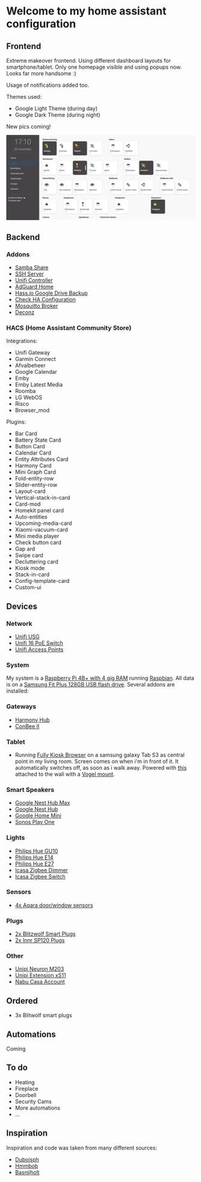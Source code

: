 # Welcome to my home assistant configuration #



## Frontend ##

Extreme makeover frontend. Using different dashboard layouts for smartphone/tablet.
Only one homepage visible and using popups now. Looks far more handsome :)

Usage of notifications added too.

Themes used:
- Google Light Theme (during day)
- Google Dark Theme (during night)

New pics coming! 

![](https://github.com/skank01/Home-Assistant/blob/master/images/Tabletview.JPG)


## Backend ##

### Addons ###
- [Samba Share](https://github.com/home-assistant/hassio-addons/tree/master/samba)
- [SSH Server](https://github.com/home-assistant/hassio-addons/tree/master/ssh)
- [Unifi Controller](https://github.com/hassio-addons/addon-unifi)
- [AdGuard Home](https://github.com/hassio-addons/addon-adguard-home)
- [Hass.io Google Drive Backup](https://github.com/sabeechen/hassio-google-drive-backup)
- [Check HA Configuration](https://github.com/home-assistant/hassio-addons/tree/master/check_config)
- [Mosquitto Broker](https://github.com/home-assistant/hassio-addons/tree/master/mosquitto)
- [Deconz](https://github.com/home-assistant/hassio-addons/tree/master/deconz)



### HACS (Home Assistant Community Store) ###

Integrations: 

- Unifi Gateway
- Garmin Connect
- Afvalbeheer
- Google Calendar
- Emby
- Emby Latest Media
- Roomba
- LG WebOS
- Risco 
- Browser_mod

Plugins:

- Bar Card
- Battery State Card
- Button Card
- Calendar Card
- Entity Attributes Card
- Harmony Card
- Mini Graph Card
- Fold-entity-row
- Slider-entity-row
- Layout-card
- Vertical-stack-in-card
- Card-mod
- Homekit panel card
- Auto-entities
- Upcoming-media-card
- Xiaomi-vacuum-card
- Mini media player
- Check button card
- Gap ard
- Swipe card
- Decluttering card
- Kiosk mode
- Stack-in-card
- Config-template-card
- Custom-ui



## Devices ##

### Network ###
- [Unifi USG](https://www.ui.com/unifi-routing/usg/)
- [Unifi 16 PoE Switch](https://www.ui.com/unifi-switching/unifi-switch-16-150w/)
- [Unifi Access Points](https://www.ui.com/unifi/unifi-ap-ac-lite/)

### System ###
My system is a [Raspberry Pi 4B+ with 4 gig RAM](https://www.raspberrypi.org/products/raspberry-pi-4-model-b/) running [Raspbian](https://www.raspberrypi.org/downloads/raspbian/).
All data is on a [Samsung Fit Plus 128GB USB flash drive](https://www.samsung.com/us/computing/memory-storage/usb-flash-drives/usb-3-1-flash-drive-fit-plus-128gb-muf-128ab-am/).
Several addons are installed:


### Gateways ###
- [Harmony Hub](https://support.myharmony.com/nl-us/hub)
- [ConBee II](https://phoscon.de/en/conbee2)

### Tablet ###

- Running [Fully Kiosk Browser](https://www.fully-kiosk.com/) on a samsung galaxy Tab S3 as central point in my living room. Screen comes on when i'm in front of it. It automatically switches off, as soon as i walk away. Powered with [this](https://www.robbshop.nl/scharge-oplader-voor-inbouwdoos-met-usb-c-12w-aansluiting-voor-ipad-pro?sqr=scharge%20usb&) attached to the wall with a  [Vogel mount](https://www.vogels.com/nl-be/c/tms-1010-muurpakket-voor-tablets).

### Smart Speakers ###
- [Google Nest Hub Max](https://store.google.com/us/product/google_nest_hub_max?hl=en-US)
- [Google Nest Hub](https://store.google.com/be/product/google_nest_hub?hl=nl-BE)
- [Google Home Mini](https://store.google.com/be/product/google_nest_mini?hl=nl-BE)
- [Sonos Play One](https://www.sonos.com/nl-be/shop/one.html)

### Lights ###
- [Philips Hue GU10](https://www2.meethue.com/nl-be/p/hue-white-ambiance-2-pack-gu10/8718699629298)
- [Philips Hue E14](https://www2.meethue.com/nl-be/p/hue-white-ambiance-losse-kaarslamp-e14-duopak/8718696695265)
- [Philips Hue E27](https://www2.meethue.com/nl-be/p/hue-white-1-pack-e27/8718696785317)
- [Icasa Zigbee Dimmer](https://www.beaumotica.nl/icasa-iczb-iw11d-ac-dimmer-7061257407014)
- [Icasa Zigbee Switch](https://www.beaumotica.nl/icasa-iczb-iw11sw-ac-switch-7104389273352)


### Sensors ###
- [4x Aqara door/window sensors](https://www.xiaomiproducts.nl/xiaomi-aqara-deur-en-raam-sensor-104834619.html)


### Plugs ###
- [2x Blitzwolf Smart Plugs](https://m.blitzwolf.com/ZigBee-3.0-Smart-Socket-EU-p-518.html)
- [2x Innr SP120 Plugs](https://www.beaumotica.nl/innr-smart-plug-aan-uit-schakelaar-doorsteek-stekker)


### Other ###
- [Unipi Neuron M203](https://www.unipi.technology/unipi-neuron-m203-p97)
- [Unipi Extension xS11](https://www.unipi.technology/unipi-extension-xs11-p336?categoryId=40)
- [Nabu Casa Account](https://www.nabucasa.com/)



## Ordered ##

- 3x Blitwolf smart plugs



## Automations ##

Coming


## To do ##
- Heating
- Fireplace
- Doorbell
- Security Cams
- More automations
- ...

## Inspiration ##

Inspiration and code was taken from many different sources:

- [Duboisph](https://github.com/duboisph/home-assistant-config)
- [Hmmbob](https://github.com/hmmbob/HomeAssistantConfig)
- [Basnijholt](https://github.com/basnijholt/home-assistant-config)